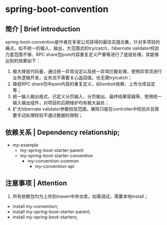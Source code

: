 # spring-boot-convention

## 简介 | Brief introduction
spring-boot-convention是作者在多家公司获得的最佳实践合集，针对多项目的痛点，如不统一的输入、输出，大范围式的try/catch，hibernate validator校验力度范围不够、RPC share包pom内容重复定义严重等进行了底层处理，其能够达到的效果如下：
1. 极大降低代码量，通过统一异常设定以及统一异常拦截处理，使用异常流进行业务逻辑开发，业务流不需要关心返回值，也无需try/catch；
2. 降低RPC share包中pom内容的重复定义，如lombok依赖、上传仓库设定等；
3. 统一输入输出格式，已定义分页输入、分页输出、最终结果容器等，使用统一输入输出组件，对项目的后期维护均有极大益处；
4. 扩大hibernate validator参数校验范围，解除只能在controller中校验并且需要手动处理校验不通过数据的限制；

## 依赖关系 | Dependency relationship;
* my-example
  - my-spring-boot-starter-parent
  - my-spring-boot-starter-convention
    - my-convention-common
      - my-convention-api
      
## 注意事项 | Attention
1. 所有依赖包均为上传到maven中央仓库，如需调试，需要本地install；
  - install my-convention;
  - install my-spring-boot-starter-parent;
  - install my-spring-boot-starters;
